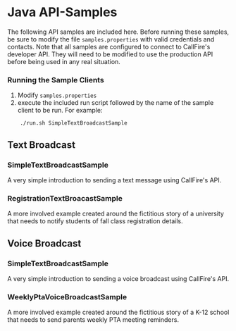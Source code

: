 # Java API-Samples #
The following API samples are included here. Before running these samples, be sure to modify the file `samples.properties` with valid credentials and contacts. Note that all samples are configured to connect to CallFire's developer API. They will need to be modified to use the production API before being used in any real situation.

### Running the Sample Clients ###
1. Modify `samples.properties`
1. execute the included run script followed by the name of the sample client to be run. For example:
```
    ./run.sh SimpleTextBroadcastSample
```
## Text Broadcast ##
### SimpleTextBroadcastSample ###
A very simple introduction to sending a text message using CallFire's API.

### RegistrationTextBroacastSample ###
A more involved example created around the fictitious story of a university that needs to notify students of fall class registration details. 

## Voice Broadcast ##
### SimpleTextBroadcastSample ###
A very simple introduction to sending a voice broadcast using CallFire's API.

### WeeklyPtaVoiceBroadcastSample ###
A more involved example created around the fictitious story of a K-12 school that needs to send parents weekly PTA meeting reminders.
